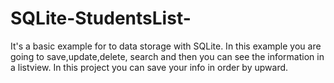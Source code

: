 # SQLite-StudentsList-

It's a basic example for to data storage with SQLite. In this example you are going to save,update,delete, search and then
you can see the information  in a listview.
In this project you can save your info in order by upward.
